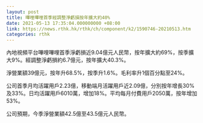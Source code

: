 ```yaml
---
layout: post
title: 嗶哩嗶哩首季經調整淨虧損按年擴大約40%
date: 2021-05-13 17:35:04.000000000 +08:00
link: https://news.rthk.hk/rthk/ch/component/k2/1590746-20210513.htm
categories: rthk
---
```


內地視頻平台嗶哩嗶哩首季淨虧損近9.04億元人民幣，按年擴大約69%，按季擴大9%。經調整淨虧損約6.7億元，按年擴大40.3%。

淨營業額39億元，按年升68.5%，按季升1.6%。毛利率升1個百分點至24%。

公司首季月均活躍用戶2.23億，移動端月活躍用戶近2.09億，分別按年增長30%及33%。日均活躍用戶6010萬，增加18%。平均每月付費用戶2050萬，按年增加53%。

公司預期，今季淨營業額42.5億至43.5億元人民幣。
